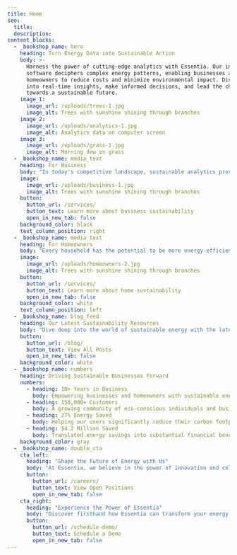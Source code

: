 ```yaml
---
title: Home
seo:
  title:
  description:
content_blocks:
  - _bookshop_name: hero
    heading: Turn Energy Data into Sustainable Action
    body: >-
      Harness the power of cutting-edge analytics with Essentia. Our intuitive
      software deciphers complex energy patterns, enabling businesses and
      homeowners to reduce costs and minimize environmental impact. Dive deep
      into real-time insights, make informed decisions, and lead the charge
      towards a sustainable future.
    image_1:
      image_url: /uploads/trees-1.jpg
      image_alt: Trees with sunshine shining through branches
    image_2:
      image_url: /uploads/analytics-1.jpg
      image_alt: Analytics data on computer screen
    image_3:
      image_url: /uploads/grass-1.jpg
      image_alt: Morning dew on grass
  - _bookshop_name: media_text
    heading: For Business
    body: "In today's competitive landscape, sustainable analytics provides businesses a strategic edge. With Essentia, companies can uncover hidden inefficiencies, adapt to evolving energy trends, and significantly reduce operational costs. Transform your energy data into tangible savings and sustainable solutions."
    image:
      image_url: /uploads/business-1.jpg
      image_alt: Trees with sunshine shining through branches
    button:
      button_url: /services/
      button_text: Learn more about business sustainability
      open_in_new_tab: false
    background_color: black
    text_column_position: right
  - _bookshop_name: media_text
    heading: For Homeowners
    body: "Every household has the potential to be more energy-efficient and environmentally conscious. With Essentia's insights, homeowners gain a clear understanding of their energy usage, empowering them to make smarter choices, reduce monthly bills, and contribute to a greener planet. Discover the harmony of savings and sustainability right at home."
    image:
      image_url: /uploads/homeowners-2.jpg
      image_alt: Trees with sunshine shining through branches
    button:
      button_url: /services/
      button_text: Learn more about home sustainability
      open_in_new_tab: false
    background_color: white
    text_column_position: left
  - _bookshop_name: blog_feed
    heading: Our Latest Sustainability Resources
    body: "Dive deep into the world of sustainable energy with the latest articles, trends, and breakthroughs. At Essentia, we believe in empowering our community with knowledge. Stay informed, stay sustainable, and join the conversation shaping our energy future."
    button:
      button_url: /blog/
      button_text: View All Posts
      open_in_new_tab: false
    background_color: white
  - _bookshop_name: numbers
    heading: Driving Sustainable Businesses Forward
    numbers:
      - heading: 10+ Years in Business
        body: Empowering businesses and homeowners with sustainable energy solutions since 2013.
      - heading: 150,000+ Customers
        body: A growing community of eco-conscious individuals and businesses trusting Essentia.
      - heading: 27% Energy Saved
        body: Helping our users significantly reduce their carbon footprint and energy bills.
      - heading: $4.2 Million Saved
        body: Translated energy savings into substantial financial benefits for our community.
    background_color: gray
  - _bookshop_name: double_cta
    cta_left: 
      heading: "Shape the Future of Energy with Us"
      body: "At Essentia, we believe in the power of innovation and collaboration. Join a team of forward-thinkers, driven by the mission to revolutionize energy consumption and sustainability. If you're passionate about making a difference, we want you on board."
      button:
        button_url: /careers/
        button_text: View Open Positions
        open_in_new_tab: false
    cta_right: 
      heading: "Experience the Power of Essentia"
      body: "Discover firsthand how Essentia can transform your energy consumption patterns and drive sustainability. Schedule a demo today and let us guide you through the features, benefits, and potential savings for your home or business."
      button:
        button_url: /schedule-demo/
        button_text: Schedule a Demo
        open_in_new_tab: false
---
```

